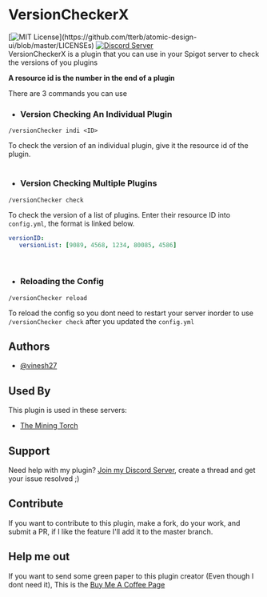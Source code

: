 # VersionCheckerX

[![MIT License](https://img.shields.io/apm/l/atomic-design-ui.svg?)](https://github.com/tterb/atomic-design-ui/blob/master/LICENSEs)
[![Discord Server](https://img.shields.io/discord/955769173412315136)](https://discord.gg/FmrEZSwXE4) <br>
 VersionCheckerX is a plugin that you can use in your Spigot server to check the versions of you plugins

**A resource id is the number in the end of a plugin**

There are 3 commands you can use

- ### Version Checking An Individual Plugin
```
/versionChecker indi <ID>
```
To check the version of an individual plugin, give it the resource id of the plugin.
<br><br>
- ### Version Checking Multiple Plugins
```
/versionChecker check
```
To check the version of a list of plugins. Enter their resource ID into `config.yml`, the format is linked below.
```YAML
versionID:
   versionList: [9089, 4568, 1234, 80085, 4586]
```
<br>

- ### Reloading the Config
```
/versionChecker reload
```
To reload the config so you dont need to restart your server inorder to use `/versionChecker check` after you updated the `config.yml`


## Authors
- [@vinesh27](https://www.github.com/vinesh27)


## Used By
This plugin is used in these servers:
- [The Mining Torch](https://discord.gg/m5uSj57wre)

## Support 
Need help with my plugin? [Join my Discord Server](https://discord.gg/FmrEZSwXE4), create a thread and get your issue resolved ;) 

## Contribute
If you want to contribute to this plugin, make a fork, do your work, and submit a PR, if I like the feature I'll add it to the master branch.

## Help me out
If you want to send some green paper to this plugin creator (Even though I dont need it), This is the [Buy Me A Coffee Page](https://www.buymeacoffee.com/vinesh)